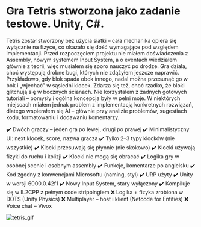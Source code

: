 # Gra Tetris stworzona jako zadanie testowe. Unity, C#.

Tetris został stworzony bez użycia siatki – cała mechanika opiera się wyłącznie na fizyce, co okazało się dość wymagające pod względem implementacji. Przed rozpoczęciem projektu nie miałem doświadczenia z Assembly, nowym systemem Input System, a o eventach wiedziałem głównie z teorii, więc musiałem się sporo nauczyć po drodze. Gra działa, choć występują drobne bugi, których nie zdążyłem jeszcze naprawić. Przykładowo, gdy blok spada obok innego, nadal można przesunąć go w bok i „wjechać” w sąsiedni klocek. Zdarza się też, choć rzadko, że bloki glitchują się w bocznych ścianach. Nie korzystałem z żadnych gotowych tutoriali – pomysły i ogólna koncepcja były w pełni moje. W niektórych miejscach miałem jednak problem z implementacją konkretnych rozwiązań, dlatego wspierałem się AI – głównie przy analizie problemów, sugestiach kodu, formatowaniu i dodawaniu komentarzy. 

✔️ Dwóch graczy – jeden gra po lewej, drugi po prawej
✔️ Minimalistyczny UI: next klocek, score, nazwa gracza
✔️ Tylko 2–3 typy klocków (nie wszystkie)
✔️ Klocki przesuwają się płynnie (nie skokowo)
✔️ Klocki używają fizyki do ruchu i kolizji
✔️ Klocki nie mogą się obracać
✔️ Logika gry w osobnej scenie i osobnym assembly
✔️ Funkcje, komentarze po angielsku
✔️ Kod zgodny z konwencjami Microsoftu (naming, styl)
✔️ URP użyty
✔️ Unity w wersji 6000.0.42f1
✔️ Nowy Input System, stary wyłączony
✔️ Kompiluje się w IL2CPP z pełnym code strippingiem
❌ Logika + fizyka zrobiona w DOTS (Unity Physics)
❌ Multiplayer – host i klient (Netcode for Entities)
❌ Voice chat – Vivox

![tetris_gif](https://github.com/user-attachments/assets/cda06caf-236c-4a97-b2ab-f9f3b08de0ba)




